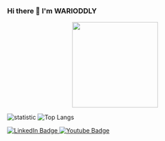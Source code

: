 ### Hi there 👋 I'm WARIODDLY

<!--
**warioddly/warioddly** is a ✨ _special_ ✨ repository because its `README.md` (this file) appears on your GitHub profile.

Here are some ideas to get you started:

- 🔭 I’m currently working on ...
- 🌱 I’m currently learning ...
- 👯 I’m looking to collaborate on ...
- 🤔 I’m looking for help with ...
- 💬 Ask me about ...
- 📫 How to reach me: ...
- 😄 Pronouns: ...
- ⚡ Fun fact: ...
-->

<div id="header" align="center">
  <img src="https://media.giphy.com/media/bJ4TVNYNUympPgcpem/giphy.gif" width="200"/>
</div>
  


![statistic](https://github-readme-stats.vercel.app/api?username=warioddly&&show_icons=true&&theme=tokyonight)
![Top Langs](https://github-readme-stats.vercel.app/api/top-langs/?username=warioddly&layout=compact)

<div id="badges">
   <a href="[linkedin-URL](https://www.linkedin.com/in/warioddly/)">
      <img src="https://img.shields.io/badge/LinkedIn-blue?logo=linkedin&logoColor=white" alt="LinkedIn Badge"/>
  </a>
  <a href="[instagram-URL](https://www.instagram.com/godofimo)">
      <img src="https://img.shields.io/badge/instagram-grey?logo=instagram&logoColor=white" alt="Youtube Badge"/>
  </a>
</div>
